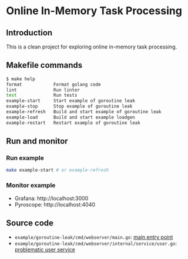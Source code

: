 # Online In-Memory Task Processing
## Introduction
This is a clean project for exploring online in-memory task processing.

## Makefile commands
```sh
$ make help
format            Format golang code
lint              Run linter
test              Run tests
example-start     Start example of goroutine leak
example-stop      Stop example of goroutine leak
example-refresh   Build and start example of goroutine leak
example-load      Build and start example loadgen
example-restart   Restart example of goroutine leak
```

## Run and monitor

### Run example
```sh
make example-start # or example-refresh
```

### Monitor example
* Grafana: http://localhost:3000
* Pyroscope: http://localhost:4040

## Source code
* `example/goroutine-leak/cmd/webserver/main.go`: [main entry point](example/goroutine-leak/cmd/webserver/main.go)
* `example/goroutine-leak/cmd/webserver/internal/service/user.go`: [problematic user service](example/goroutine-leak/cmd/webserver/internal/service/user.go)

